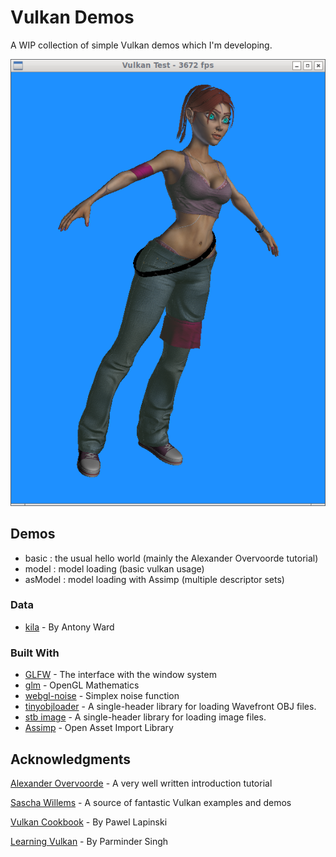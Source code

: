 # Vulkan Demos
A WIP collection of simple Vulkan demos which I'm developing.

![the kila model](kila.png)

## Demos
* basic       : the usual hello world (mainly the Alexander Overvoorde tutorial)
* model       : model loading (basic vulkan usage)
* asModel     : model loading with Assimp (multiple descriptor sets)

### Data
* [kila](https://cgi.tutsplus.com/articles/game-character-creation-series-kila-chapter-1-high-resolution-modeling--cg-24776) - By Antony Ward

### Built With

* [GLFW](http://www.glfw.org/) - The interface with the window system
* [glm](https://glm.g-truc.net/0.9.8/index.html) - OpenGL Mathematics
* [webgl-noise](https://github.com/stegu/webgl-noise) - Simplex noise function
* [tinyobjloader](https://github.com/syoyo/tinyobjloader) - A single-header library for loading Wavefront OBJ files.
* [stb image](https://github.com/nothings/stb) - A single-header library for loading image files.
* [Assimp](http://assimp.sourceforge.net/) - Open Asset Import Library

## Acknowledgments
[Alexander Overvoorde](https://vulkan-tutorial.com/) - A very well written introduction tutorial

[Sascha Willems](https://github.com/SaschaWillems/Vulkan) - A source of fantastic Vulkan examples and demos

[Vulkan Cookbook](https://github.com/PacktPublishing/Vulkan-Cookbook) - By Pawel Lapinski

[Learning Vulkan](https://github.com/PacktPublishing/Learning-Vulkan) - By Parminder Singh
